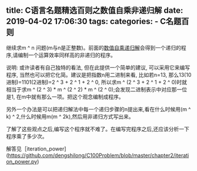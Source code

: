 title: C语言名题精选百则之数值自乘非递归解
date: 2019-04-02 17:06:30
tags:
categories:
    - C名题百则
---
继续求m ^ n 问题(m与n是正整数)。前面的[数值自乘递归解](http://program.dengshilong.org/2019/03/22/C%E8%AF%AD%E8%A8%80%E5%90%8D%E9%A2%98%E7%B2%BE%E9%80%89%E7%99%BE%E5%88%99%E4%B9%8B%E6%95%B0%E5%80%BC%E8%87%AA%E4%B9%98%E9%80%92%E5%BD%92%E8%A7%A3/)会得到一个递归的程序,请编制一个运算效率同样高的非递归的程序。

说明: 或许读者有自己独特的看法, 但在此提供一个简单的建议, 可以采用它来编写程序, 当然也可以把它化简。建议是把指数n用二进制来看, 比如若n=13, 那么13(10进制)=1101(2进制)=2 ^ 3 + 2 ^ 1 + 2 ^ 0, 所以求m ^ (2 ^ 3 + 2 ^ 1 + 2 ^ 0)时就相当于求m ^ (2 ^ 3) * m ^ (2 ^ 2) * m ^ (2 ^ 0);会发现二进制表示中对应那一位是1, 在m中就有那么一项。把这个观念编制成程序。

另外一个办法是可以把递归解法中每一个递归步骤的n提出来,看在什么时候用(m ^ k) ^ 2,什么时候用m(m ^ 2k),然后用非递归方式写出来。

了解了这些观点之后,编写这个程序就不难了。在编写完程序之后,还应该分析一下程序乘了多少次。

解答见［iteration_power](https://github.com/dengshilong/C100Problem/blob/master/chapter2/iteration_power.py)
